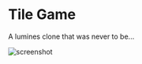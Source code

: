 # Tile Game

A lumines clone that was never to be...

![screenshot](http://github.com/lingard/tile-game/github/screenshot.jpg)

